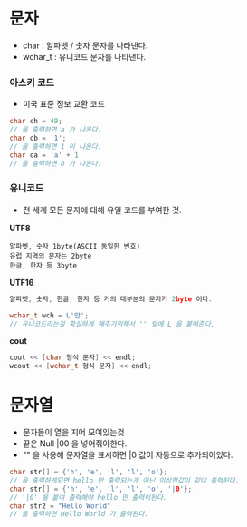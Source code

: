 # 문자
- char : 알파벳 / 숫자 문자를 나타낸다.
- wchar_t : 유니코드 문자를 나타낸다.
### 아스키 코드
- 미국 표준 정보 교환 코드
```C++
char ch = 49;
// 을 출력하면 a 가 나온다. 
char cb = '1';
// 을 출력하면 1 이 나온다.
char ca = 'a' + 1 
// 을 출력하면 b 가 나온다.
```
### 유니코드
- 전 세계 모든 문자에 대해 유일 코드를 부여한 것.

**UTF8**
```Text
알파벳, 숫자 1byte(ASCII 동일한 번호)
유럽 지역의 문자는 2byte
한글, 한자 등 3byte
```
**UTF16**
```C++
알파벳, 숫자, 한글, 한자 등 거의 대부분의 문자가 2byte 이다.

wchar_t wch = L'안'; 
// 유니코드라는걸 확실하게 해주기위해서 '' 앞에 L 을 붙여준다.
```

**cout**
```C++
cout << [char 형식 문자] << endl;
wcout << [wchar_t 형식 문자] << endl;
```

# 문자열
- 문자들이 열을 지어 모여있는것
- 끝은 Null |00 을 넣어줘야한다.
- "" 을 사용해 문자열을 표시하면 |0 값이 자동으로 추가되어있다.
```C++
char str[] = {'h', 'e', 'l', 'l', 'o'}; 
// 을 출력하게되면 hello 만 출력되는게 아닌 이상한값이 같이 출력된다.
char str[] = {'h', 'e', 'l', 'l', 'o', '|0'};
// '|0' 을 붙여 출력해야 hello 만 출력이된다.
char str2 = "Hello World"
// 을 출력하면 Hello World 가 출력된다.
```
